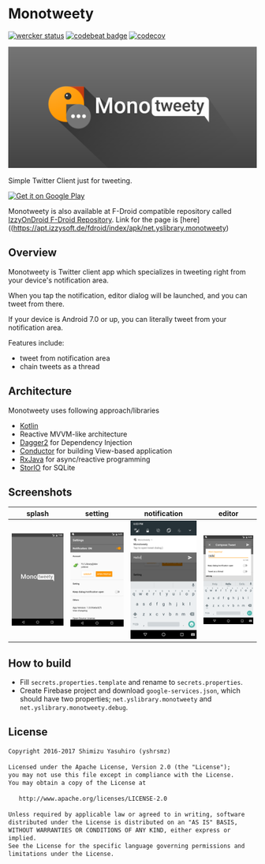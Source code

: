 # Monotweety

[![wercker status](https://app.wercker.com/status/438f38b6c6b44b4bf2454413a92c0c03/s/master "wercker status")](https://app.wercker.com/project/byKey/438f38b6c6b44b4bf2454413a92c0c03)
[![codebeat badge](https://codebeat.co/badges/b6b5eaf8-d43c-4cd7-bb74-344a982e2750)](https://codebeat.co/projects/github-com-yshrsmz-monotweety)
[![codecov](https://codecov.io/gh/yshrsmz/monotweety/branch/master/graph/badge.svg)](https://codecov.io/gh/yshrsmz/monotweety)


![header](./assets/header.png)

Simple Twitter Client just for tweeting.

<a href='https://play.google.com/store/apps/details?id=net.yslibrary.monotweety&utm_source=global_co&utm_medium=prtnr&utm_content=Mar2515&utm_campaign=PartBadge&pcampaignid=MKT-Other-global-all-co-prtnr-py-PartBadge-Mar2515-1'><img alt='Get it on Google Play' src='https://play.google.com/intl/en_us/badges/images/generic/en_badge_web_generic.png' height="80"/></a>

Monotweety is also available at F-Droid compatible repository called [IzzyOnDroid F-Droid Repository](https://apt.izzysoft.de/fdroid/). Link for the page is [here]((https://apt.izzysoft.de/fdroid/index/apk/net.yslibrary.monotweety)

## Overview

Monotweety is Twitter client app which specializes in tweeting right from your device's notification area.

When you tap the notification, editor dialog will be launched, and you can tweet from there.

If your device is Android 7.0 or up, you can literally tweet from your notification area.

Features include:

- tweet from notification area
- chain tweets as a thread 

## Architecture

Monotweety uses following approach/libraries

- [Kotlin](https://kotlinlang.org/)
- Reactive MVVM-like architecture
- [Dagger2](https://github.com/google/dagger) for Dependency Injection
- [Conductor](https://github.com/bluelinelabs/Conductor) for building View-based application
- [RxJava](https://github.com/reactivex/rxjava) for async/reactive programming
- [StorIO](https://github.com/pushtorefresh/storio) for SQLite

## Screenshots

|splash|setting|notification|editor
|---|---|---|---|
![](./assets/screenshots/screenshot_splash.png)|![](./assets/screenshots/screenshot_setting.png)|![](./assets/screenshots/screenshot_notification_2.png)|![](./assets/screenshots/screenshot_editor_1.png)




## How to build

- Fill `secrets.properties.template` and rename to `secrets.properties`.
- Create Firebase project and download `google-services.json`, which should have two properties; `net.yslibrary.monotweety` and `net.yslibrary.monotweety.debug`.



## License

    Copyright 2016-2017 Shimizu Yasuhiro (yshrsmz)

    Licensed under the Apache License, Version 2.0 (the "License");
    you may not use this file except in compliance with the License.
    You may obtain a copy of the License at

       http://www.apache.org/licenses/LICENSE-2.0

    Unless required by applicable law or agreed to in writing, software
    distributed under the License is distributed on an "AS IS" BASIS,
    WITHOUT WARRANTIES OR CONDITIONS OF ANY KIND, either express or implied.
    See the License for the specific language governing permissions and
    limitations under the License.
